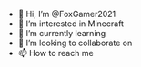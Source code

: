 - 👋 Hi, I’m @FoxGamer2021
- 👀 I’m interested in Minecraft
- 🌱 I’m currently learning 
- 💞️ I’m looking to collaborate on
- 📫 How to reach me

<!---
FoxGamer2021/FoxGamer2021 is a ✨ special ✨ repository because its `README.md` (this file) appears on your GitHub profile.
You can click the Preview link to take a look at your changes.
--->
